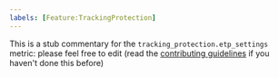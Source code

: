 ```yaml
---
labels: [Feature:TrackingProtection]
---
```


This is a stub commentary for the `tracking_protection.etp_settings` metric: please feel free to edit (read the
[contributing guidelines](https://github.com/mozilla/glean-annotations/blob/main/CONTRIBUTING.md)
if you haven't done this before)
